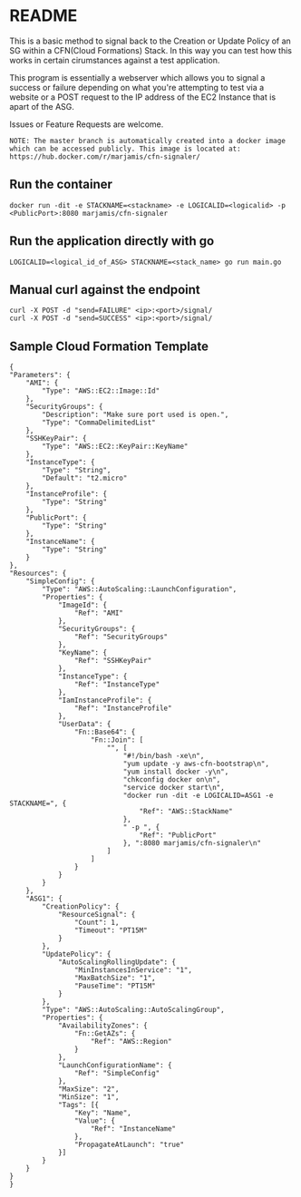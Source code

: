# README
This is a basic method to signal back to the Creation or Update Policy of an SG within a CFN(Cloud Formations) Stack. In this way you can test how this works in certain cirumstances against a test application.

This program is essentially a webserver which allows you to signal a success or failure depending on what you're attempting to test  via a website or a POST request to the IP address of the EC2 Instance that is apart of the ASG.

Issues or Feature Requests are welcome.

	NOTE: The master branch is automatically created into a docker image which can be accessed publicly. This image is located at: https://hub.docker.com/r/marjamis/cfn-signaler/

## Run the container
    docker run -dit -e STACKNAME=<stackname> -e LOGICALID=<logicalid> -p <PublicPort>:8080 marjamis/cfn-signaler

## Run the application directly with go
    LOGICALID=<logical_id_of_ASG> STACKNAME=<stack_name> go run main.go

## Manual curl against the endpoint
    curl -X POST -d "send=FAILURE" <ip>:<port>/signal/
    curl -X POST -d "send=SUCCESS" <ip>:<port>/signal/

## Sample Cloud Formation Template
    {
    "Parameters": {
        "AMI": {
            "Type": "AWS::EC2::Image::Id"
        },
        "SecurityGroups": {
            "Description": "Make sure port used is open.",
            "Type": "CommaDelimitedList"
        },
        "SSHKeyPair": {
            "Type": "AWS::EC2::KeyPair::KeyName"
        },
        "InstanceType": {
            "Type": "String",
            "Default": "t2.micro"
        },
        "InstanceProfile": {
            "Type": "String"
        },
        "PublicPort": {
            "Type": "String"
        },
        "InstanceName": {
            "Type": "String"
        }
    },
    "Resources": {
        "SimpleConfig": {
            "Type": "AWS::AutoScaling::LaunchConfiguration",
            "Properties": {
                "ImageId": {
                    "Ref": "AMI"
                },
                "SecurityGroups": {
                    "Ref": "SecurityGroups"
                },
                "KeyName": {
                    "Ref": "SSHKeyPair"
                },
                "InstanceType": {
                    "Ref": "InstanceType"
                },
                "IamInstanceProfile": {
                    "Ref": "InstanceProfile"
                },
                "UserData": {
                    "Fn::Base64": {
                        "Fn::Join": [
                            "", [
                                "#!/bin/bash -xe\n",
                                "yum update -y aws-cfn-bootstrap\n",
                                "yum install docker -y\n",
                                "chkconfig docker on\n",
                                "service docker start\n",
                                "docker run -dit -e LOGICALID=ASG1 -e STACKNAME=", {
                                    "Ref": "AWS::StackName"
                                },
                                " -p ", {
                                    "Ref": "PublicPort"
                                }, ":8080 marjamis/cfn-signaler\n"
                            ]
                        ]
                    }
                }
            }
        },
        "ASG1": {
            "CreationPolicy": {
                "ResourceSignal": {
                    "Count": 1,
                    "Timeout": "PT15M"
                }
            },
            "UpdatePolicy": {
                "AutoScalingRollingUpdate": {
                    "MinInstancesInService": "1",
                    "MaxBatchSize": "1",
                    "PauseTime": "PT15M"
                }
            },
            "Type": "AWS::AutoScaling::AutoScalingGroup",
            "Properties": {
                "AvailabilityZones": {
                    "Fn::GetAZs": {
                        "Ref": "AWS::Region"
                    }
                },
                "LaunchConfigurationName": {
                    "Ref": "SimpleConfig"
                },
                "MaxSize": "2",
                "MinSize": "1",
                "Tags": [{
                    "Key": "Name",
                    "Value": {
                        "Ref": "InstanceName"
                    },
                    "PropagateAtLaunch": "true"
                }]
            }
        }
    }
    }
